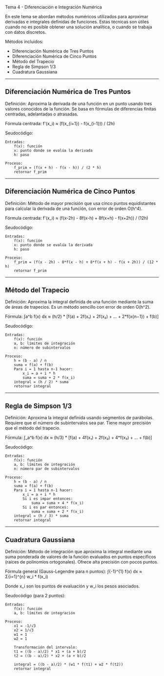 Tema 4 - Diferenciación e Integración Numérica

En este tema se abordan métodos numéricos utilizados para aproximar derivadas e integrales definidas de funciones. Estas técnicas son útiles cuando no es posible obtener una solución analítica, o cuando se trabaja con datos discretos.

Métodos incluidos:
- Diferenciación Numérica de Tres Puntos
- Diferenciación Numérica de Cinco Puntos
- Método del Trapecio
- Regla de Simpson 1/3
- Cuadratura Gaussiana

--------------------------------------------------
Diferenciación Numérica de Tres Puntos
--------------------------------------------------
Definición:
Aproxima la derivada de una función en un punto usando tres valores conocidos de la función. Se basa en fórmulas de diferencias finitas centradas, adelantadas o atrasadas.

Fórmula centrada:
    f'(x_i) ≈ (f(x_{i+1}) - f(x_{i-1})) / (2h)

Seudocódigo:

```plaintext
Entradas:
    f(x): función
    x: punto donde se evalúa la derivada
    h: paso

Proceso:
    f_prim = (f(x + h) - f(x - h)) / (2 * h)
    retornar f_prim
```
--------------------------------------------------
Diferenciación Numérica de Cinco Puntos
--------------------------------------------------
Definición:
Método de mayor precisión que usa cinco puntos equidistantes para calcular la derivada de una función, con error de orden O(h^4).

Fórmula centrada:
f'(x_i) ≈ (f(x-2h) - 8f(x-h) + 8f(x+h) - f(x+2h)) / (12h)

Seudocódigo:

```plaintext
Entradas:
    f(x): función
    x: punto donde se evalúa la derivada
    h: paso

Proceso:
    f_prim = (f(x - 2h) - 8*f(x - h) + 8*f(x + h) - f(x + 2h)) / (12 * h)
    retornar f_prim
```
--------------------------------------------------
Método del Trapecio
--------------------------------------------------
Definición:
Aproxima la integral definida de una función mediante la suma de áreas de trapecios. Es un método sencillo con error de orden O(h^2).

Fórmula:
∫a^b f(x) dx ≈ (h/2) * [f(a) + 2f(x₁) + 2f(x₂) + ... + 2*f(x{n−1}) + f(b)]

Seudocódigo:

```plaintext
Entradas:
    f(x): función
    a, b: límites de integración
    n: número de subintervalos

Proceso:
    h = (b - a) / n
    suma = f(a) + f(b)
    Para i = 1 hasta n-1 hacer:
        x_i = a + i * h
        suma = suma + 2 * f(x_i)
    integral = (h / 2) * suma
    retornar integral
```
--------------------------------------------------
Regla de Simpson 1/3
--------------------------------------------------
Definición:
Aproxima la integral definida usando segmentos de parábolas. Requiere que el número de subintervalos sea par. Tiene mayor precisión que el método del trapecio.

Fórmula:
∫_a^b f(x) dx ≈ (h/3) * [f(a) + 4f(x₁) + 2f(x₂) + 4*f(x₃) + ... + f(b)]

Seudocódigo:

```plaintext
Entradas:
    f(x): función
    a, b: límites de integración
    n: número par de subintervalos

Proceso:
    h = (b - a) / n
    suma = f(a) + f(b)
    Para i = 1 hasta n-1 hacer:
        x_i = a + i * h
        Si i es impar entonces:
            suma = suma + 4 * f(x_i)
        Si i es par entonces:
            suma = suma + 2 * f(x_i)
    integral = (h / 3) * suma
    retornar integral
```
--------------------------------------------------
Cuadratura Gaussiana
--------------------------------------------------
Definición:
Método de integración que aproxima la integral mediante una suma ponderada de valores de la función evaluados en puntos específicos (raíces de polinomios ortogonales). Ofrece alta precisión con pocos puntos.

Fórmula general (Gauss-Legendre para n puntos):
∫{-1}^{1} f(x) dx ≈ Σ{i=1}^{n} w_i * f(x_i)

Donde x_i son los puntos de evaluación y w_i los pesos asociados.

Seudocódigo (para 2 puntos):

```plaintext
Entradas:
    f(x): función
    a, b: límites de integración

Proceso:
    x1 = -1/√3
    x2 = 1/√3
    w1 = 1
    w2 = 1

    Transformación del intervalo:
    t1 = ((b - a)/2) * x1 + (a + b)/2
    t2 = ((b - a)/2) * x2 + (a + b)/2

    integral = ((b - a)/2) * (w1 * f(t1) + w2 * f(t2))
    retornar integral
```
